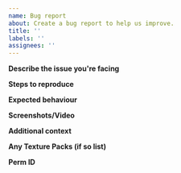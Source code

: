 ```yaml
---
name: Bug report
about: Create a bug report to help us improve.
title: ''
labels: ''
assignees: ''
---
```


**Describe the issue you're facing**

**Steps to reproduce**

**Expected behaviour**

**Screenshots/Video**

**Additional context**

**Any Texture Packs (if so list)**

**Perm ID**
